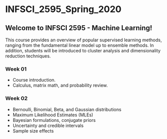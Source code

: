 # INFSCI_2595_Spring_2020
## Welcome to INFSCI 2595 - Machine Learning!  
This course provides an overview of popular supervised learning methods, ranging from the fundamental linear model up to ensemble methods. In addition, students will be introduced to cluster analysis and dimensionality reduction techniques.  

### Week 01
* Course introduction.  
* Calculus, matrix math, and probability review.  

### Week 02
* Bernoulli, Binomial, Beta, and Gaussian distributions  
* Maximum Likelihood Estimates (MLEs)  
* Bayesian formulations, conjugate priors  
* Uncertainty and credible intervals  
* Sample size effects  
